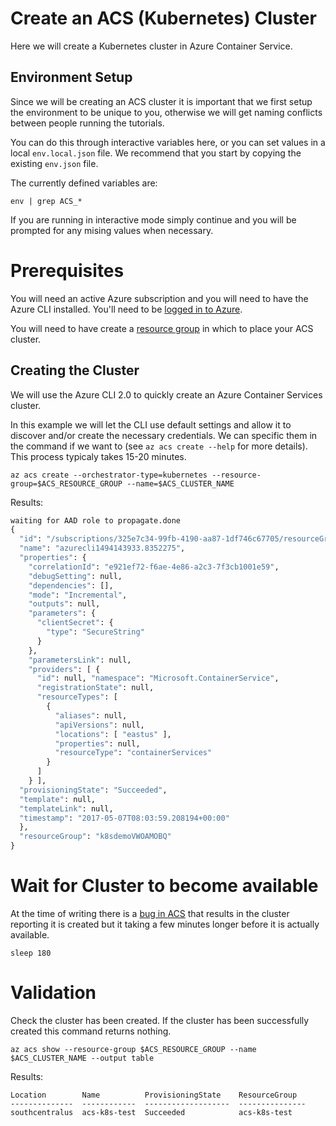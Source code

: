 # Create an ACS (Kubernetes) Cluster

Here we will create a Kubernetes cluster in Azure Container Service.

## Environment Setup

Since we will be creating an ACS cluster it is important that we first
setup the environment to be unique to you, otherwise we will get
naming conflicts between people running the tutorials. 

You can do this through interactive variables here, or you can set
values in a local `env.local.json` file. We recommend that you start
by copying the existing `env.json` file.

The currently defined variables are:

```
env | grep ACS_*
```

If you are running in interactive mode simply continue and you will be
prompted for any mising values when necessary.

# Prerequisites

You will need an active Azure subscription and you will need to have
the Azure CLI installed. You'll need to
be [logged in to Azure](../../azure/login/README.md).

You will need to have create
a
[resource group](../../incubator/azure_compute/resource_group/create/)
in which to place your ACS cluster.

## Creating the Cluster

We will use the Azure CLI 2.0 to quickly create an Azure Container
Services cluster.

In this example we will let the CLI use default settings and allow it
to discover and/or create the necessary credentials. We can specific
them in the command if we want to (see `az acs create --help` for more
details). This process typicaly takes 15-20 minutes.

```
az acs create --orchestrator-type=kubernetes --resource-group=$ACS_RESOURCE_GROUP --name=$ACS_CLUSTER_NAME
```

Results:

```expected_similarity=0.2
waiting for AAD role to propagate.done 
{ 
  "id": "/subscriptions/325e7c34-99fb-4190-aa87-1df746c67705/resourceGroups/k8sdemoVWOAMOBQ/providers/Microsoft.Resources/deployments/azurecli1494143933.8352275",
  "name": "azurecli1494143933.8352275", 
  "properties": { 
    "correlationId": "e921ef72-f6ae-4e86-a2c3-7f3cb1001e59", 
	"debugSetting": null,
    "dependencies": [], 
	"mode": "Incremental", 
	"outputs": null,
    "parameters": { 
	  "clientSecret": { 
	    "type": "SecureString" 
	  } 
	},
    "parametersLink": null, 
	"providers": [ { 
	  "id": null, "namespace": "Microsoft.ContainerService", 
	  "registrationState": null,
      "resourceTypes": [ 
	    { 
		  "aliases": null, 
		  "apiVersions": null,
          "locations": [ "eastus" ], 
		  "properties": null, 
		  "resourceType": "containerServices" 
	    } 
	  ] 
	} ], 
  "provisioningState": "Succeeded",
  "template": null, 
  "templateLink": null, 
  "timestamp": "2017-05-07T08:03:59.208194+00:00" 
  }, 
  "resourceGroup": "k8sdemoVWOAMOBQ" 
}
```

# Wait for Cluster to become available

At the time of writing there is
a [bug in ACS](https://github.com/Azure/ACS/issues/36) that results in
the cluster reporting it is created but it taking a few minutes longer
before it is actually available.

```
sleep 180
```

# Validation

Check the cluster has been created. If the cluster has been successfully created this command returns nothing.

```
az acs show --resource-group $ACS_RESOURCE_GROUP --name $ACS_CLUSTER_NAME --output table
```

Results:

```
Location        Name          ProvisioningState    ResourceGroup
--------------  ------------  -------------------  ---------------
southcentralus  acs-k8s-test  Succeeded            acs-k8s-test
```


